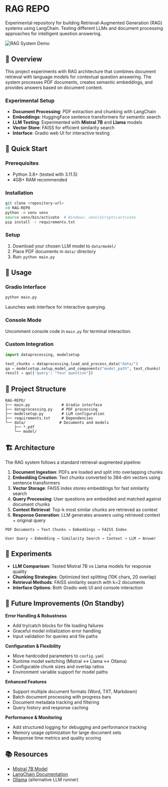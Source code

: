 # RAG REPO

Experimental repository for building Retrieval-Augmented Generation (RAG) systems using LangChain. Testing different LLMs and document processing approaches for intelligent question answering.

![RAG System Demo](path/to/your/image.png)

## 🧠 Overview

This project experiments with RAG architecture that combines document retrieval with language models for contextual question answering. The system processes PDF documents, creates semantic embeddings, and provides answers based on document content.

### Experimental Setup
- **Document Processing**: PDF extraction and chunking with LangChain
- **Embeddings**: HuggingFace sentence transformers for semantic search
- **LLM Testing**: Experimented with **Mistral 7B** and **Llama** models
- **Vector Store**: FAISS for efficient similarity search
- **Interface**: Gradio web UI for interactive testing

## 🚀 Quick Start

### Prerequisites
- Python 3.8+ (tested with 3.11.5)
- 4GB+ RAM recommended

### Installation
```bash
git clone <repository-url>
cd RAG-REPO
python -m venv venv
source venv/bin/activate  # Windows: venv\Scripts\activate
pip install -r requirements.txt
```

### Setup
1. Download your chosen LLM model to `data/model/`
2. Place PDF documents in `data/` directory
3. Run: `python main.py`

## 🔧 Usage

### Gradio Interface
```bash
python main.py
```
Launches web interface for interactive querying.

### Console Mode
Uncomment console code in `main.py` for terminal interaction.

### Custom Integration
```python
import dataprocessing, modelsetup

text_chunks = dataprocessing.load_and_process_data("data/")
qa = modelsetup.setup_model_and_components("model_path", text_chunks)
result = qa({'query': "Your question"})
```

## 📁 Project Structure
```
RAG-REPO/
├── main.py              # Gradio interface
├── dataprocessing.py    # PDF processing
├── modelsetup.py        # LLM configuration
├── requirements.txt     # Dependencies
└── data/               # Documents and models
    ├── *.pdf
    └── model/
```

## 🏗️ Architecture

The RAG system follows a standard retrieval-augmented pipeline:

1. **Document Ingestion**: PDFs are loaded and split into overlapping chunks
2. **Embedding Creation**: Text chunks converted to 384-dim vectors using sentence transformers
3. **Vector Storage**: FAISS index stores embeddings for fast similarity search
4. **Query Processing**: User questions are embedded and matched against document chunks
5. **Context Retrieval**: Top-k most similar chunks are retrieved as context
6. **Response Generation**: LLM generates answers using retrieved context + original query

```
PDF Documents → Text Chunks → Embeddings → FAISS Index
                                              ↓
User Query → Embedding → Similarity Search → Context → LLM → Answer
```

## 🎯 Experiments

- **LLM Comparison**: Tested Mistral 7B vs Llama models for response quality
- **Chunking Strategies**: Optimized text splitting (10K chars, 20 overlap)
- **Retrieval Methods**: FAISS similarity search with k=2 documents
- **Interface Options**: Both Gradio web UI and console interaction

## 🚧 Future Improvements (On Standby)

**Error Handling & Robustness**
- Add try/catch blocks for file loading failures
- Graceful model initialization error handling
- Input validation for queries and file paths

**Configuration & Flexibility**
- Move hardcoded parameters to `config.yaml`
- Runtime model switching (Mistral ↔ Llama ↔ Ollama)
- Configurable chunk sizes and overlap ratios
- Environment variable support for model paths

**Enhanced Features**
- Support multiple document formats (Word, TXT, Markdown)
- Batch document processing with progress bars
- Document metadata tracking and filtering
- Query history and response caching

**Performance & Monitoring**
- Add structured logging for debugging and performance tracking
- Memory usage optimization for large document sets
- Response time metrics and quality scoring

## 📚 Resources
- [Mistral 7B Model](https://huggingface.co/TheBloke/Mistral-7B-Instruct-v0.1-GGUF)
- [LangChain Documentation](https://docs.langchain.com/)
- [Ollama](https://ollama.ai/) (alternative LLM runner)
